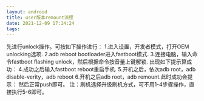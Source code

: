 ```yaml
---
layout: android
title: user版本remount流程
date: 2021-12-09 17:14:24
tags:
---
```


先进行unlock操作。可按如下操作进行：
1.进入设置，开发者模式，打开OEM unlocking选项.
2.adb reboot bootloader进入fastboot模式.
3.连接电脑，输入命令fastboot flashing unlock，然后根据命令按音量上键解锁.
出现如下提示算成功：
4.成功之后输入fastboot reboot重启手机.
5.开机之后，依次adb root，adb disable-verity，adb reboot
6.开机之后adb root，adb remount.此时成功会提示：
然后正常push即可。
注：刷机选择升级刷机方式，可不用1-4步骤操作，直接执行5-6即可。
